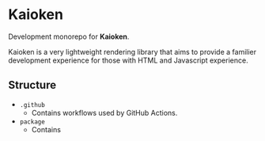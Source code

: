 # Kaioken

Development monorepo for **Kaioken**.

Kaioken is a very lightweight rendering library that aims to provide a familier development experience for those with HTML and Javascript experience.

## Structure

- `.github`
  - Contains workflows used by GitHub Actions.
- `package`
  - Contains
